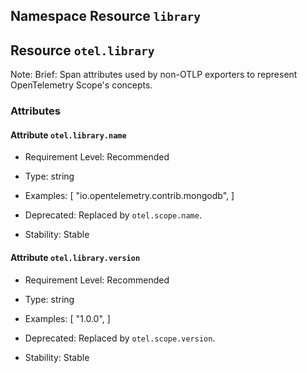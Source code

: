## Namespace Resource `library`



## Resource `otel.library`

Note: 
Brief: Span attributes used by non-OTLP exporters to represent OpenTelemetry Scope's concepts.


### Attributes


#### Attribute `otel.library.name`




- Requirement Level: Recommended
  
- Type: string
- Examples: [
    "io.opentelemetry.contrib.mongodb",
]
- Deprecated: Replaced by `otel.scope.name`.
  
- Stability: Stable
  
  
#### Attribute `otel.library.version`




- Requirement Level: Recommended
  
- Type: string
- Examples: [
    "1.0.0",
]
- Deprecated: Replaced by `otel.scope.version`.
  
- Stability: Stable
  
  
  